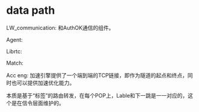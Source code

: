 # data path


LW_communication: 和AuthOK通信的组件。

Agent:

Librtc:


Match:


Acc eng: 加速引擎提供了一个端到端的TCP链接，即作为隧道的起点和终点，同时也可以提供加速优化能力。


本质是基于“标签”的路由转发，在每个POP上，Lable和下一跳是一一对应的，这个是在信令层面维护的。